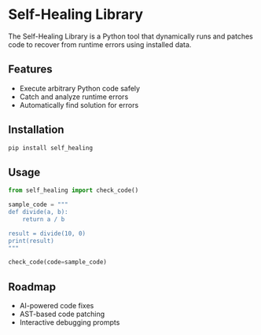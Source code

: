 # Self-Healing Library

The Self-Healing Library is a Python tool that dynamically runs and patches code to recover from runtime errors using installed data.

## Features
- Execute arbitrary Python code safely
- Catch and analyze runtime errors
- Automatically find solution for errors

## Installation
```bash
pip install self_healing
```

## Usage
```python
from self_healing import check_code()

sample_code = """
def divide(a, b):
    return a / b

result = divide(10, 0)
print(result)
"""

check_code(code=sample_code)
```

## Roadmap
- AI-powered code fixes
- AST-based code patching
- Interactive debugging prompts
```